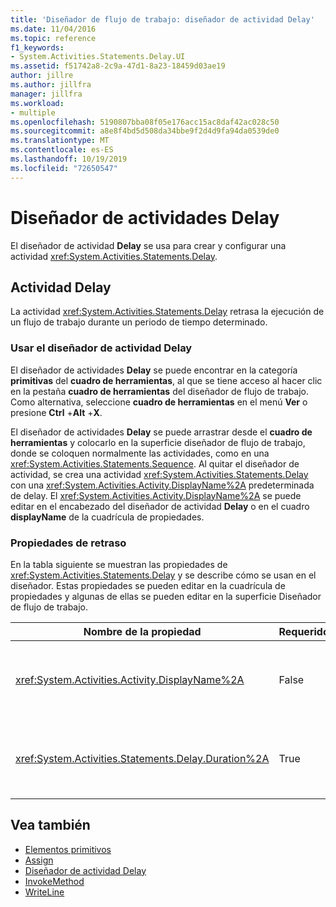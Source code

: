 ```yaml
---
title: 'Diseñador de flujo de trabajo: diseñador de actividad Delay'
ms.date: 11/04/2016
ms.topic: reference
f1_keywords:
- System.Activities.Statements.Delay.UI
ms.assetid: f51742a8-2c9a-47d1-8a23-18459d03ae19
author: jillre
ms.author: jillfra
manager: jillfra
ms.workload:
- multiple
ms.openlocfilehash: 5190807bba08f05e176acc15ac8daf42ac028c50
ms.sourcegitcommit: a8e8f4bd5d508da34bbe9f2d4d9fa94da0539de0
ms.translationtype: MT
ms.contentlocale: es-ES
ms.lasthandoff: 10/19/2019
ms.locfileid: "72650547"
---
```

# <a name="delay-activity-designer"></a>Diseñador de actividades Delay

El diseñador de actividad **Delay** se usa para crear y configurar una actividad <xref:System.Activities.Statements.Delay>.

## <a name="the-delay-activity"></a>Actividad Delay

La actividad <xref:System.Activities.Statements.Delay> retrasa la ejecución de un flujo de trabajo durante un periodo de tiempo determinado.

### <a name="use-the-delay-activity-designer"></a>Usar el diseñador de actividad Delay

El diseñador de actividades **Delay** se puede encontrar en la categoría **primitivas** del **cuadro de herramientas**, al que se tiene acceso al hacer clic en la pestaña **cuadro de herramientas** del diseñador de flujo de trabajo. Como alternativa, seleccione **cuadro de herramientas** en el menú **Ver** o presione **Ctrl** +**Alt** +**X**.

El diseñador de actividades **Delay** se puede arrastrar desde el **cuadro de herramientas** y colocarlo en la superficie diseñador de flujo de trabajo, donde se coloquen normalmente las actividades, como en una <xref:System.Activities.Statements.Sequence>. Al quitar el diseñador de actividad, se crea una actividad <xref:System.Activities.Statements.Delay> con una <xref:System.Activities.Activity.DisplayName%2A> predeterminada de delay. El <xref:System.Activities.Activity.DisplayName%2A> se puede editar en el encabezado del diseñador de actividad **Delay** o en el cuadro **displayName** de la cuadrícula de propiedades.

### <a name="the-delay-properties"></a>Propiedades de retraso

En la tabla siguiente se muestran las propiedades de <xref:System.Activities.Statements.Delay> y se describe cómo se usan en el diseñador. Estas propiedades se pueden editar en la cuadrícula de propiedades y algunas de ellas se pueden editar en la superficie Diseñador de flujo de trabajo.

|Nombre de la propiedad|Requerido|Uso|
|-|--------------|-|
|<xref:System.Activities.Activity.DisplayName%2A>|False|Nombre descriptivo de la actividad <xref:System.Activities.Statements.Delay>. El valor predeterminado es Delay. Aunque el valor <xref:System.Activities.Activity.DisplayName%2A> no es estrictamente necesario, se recomienda usar uno.|
|<xref:System.Activities.Statements.Delay.Duration%2A>|True|Tiempo durante el que se va a retrasar el flujo de trabajo. Esta propiedad se establece en la cuadrícula de propiedades. Escriba un <xref:System.TimeSpan> literal con formato 00:00:00 o una expresión de Visual Basic para especificar la duración.|

## <a name="see-also"></a>Vea también

- [Elementos primitivos](../workflow-designer/primitives-activity-designers.md)
- [Assign](../workflow-designer/assign-activity-designer.md)
- [Diseñador de actividad Delay](../workflow-designer/delay-activity-designer.md)
- [InvokeMethod](../workflow-designer/invokemethod-activity-designer.md)
- [WriteLine](../workflow-designer/writeline-activity-designer.md)